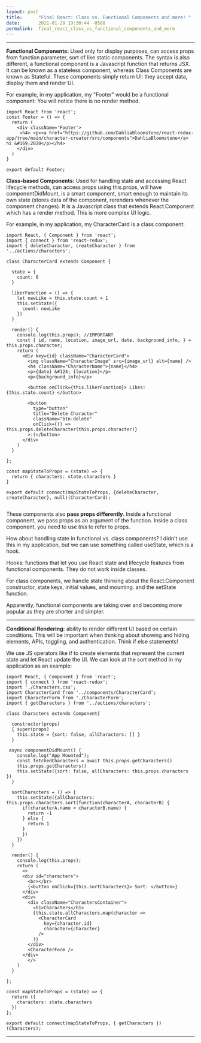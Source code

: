 ```yaml
---
layout: post
title:      "Final React: Class vs. Functional Components and more! "
date:       2021-01-20 19:30:44 -0500
permalink:  final_react_class_vs_functional_components_and_more
---
```


--------------------------------------------------------------------------------


**Functional Components:** Used only for display purposes, can access props from function parameter, sort of like static components. The syntax is also different, a functional component is a Javascript function that returns JSX. It can be known as a stateless component, whereas Class Components are known as Stateful. These components simply return UI: they accept data, display them and render UI.

For example, in my application, my "Footer" would be a functional component: You will notice there is no render method.

```
import React from 'react';
const Footer = () => {
  return (
    <div className='Footer'>
     <h4> <p><a href="https://github.com/DahliaBloomstone/react-redux-app/tree/main/character-creator/src/components">DahliaBloomstone</a> hi &#169;2020</p></h4>
    </div>
  )
}

export default Footer;

```


**Class-based Components:** Used for handling state and accessing React lifecycle methods, can access props using this.props, will have componentDidMount, is a smart component, smart enough to maintain its own state (stores data of the component, rerenders whenever the component changes). It is a Javascript class that extends React.Component which has a render method. This is more complex UI logic.

For example, in my application, my CharacterCard is a class component: 

```
import React, { Component } from 'react';
import { connect } from 'react-redux';
import { deleteCharacter, createCharacter } from '../actions/characters';

class CharacterCard extends Component {

  state = {
    count: 0
  }

  likerFunction = () => {
    let newLike = this.state.count + 1
    this.setState({
      count: newLike
    })
  }

  render() {
    console.log(this.props); //IMPORTANT 
    const { id, name, location, image_url, date, background_info, } = this.props.character;
    return ( 
      <div key={id} className="CharacterCard">
        <img className="CharacterImage" src={image_url} alt={name} />
        <h4 className="CharacterName">{name}</h4>
        <p>{date} &#124; {location}</p>
        <p>{background_info}</p>

        <button onClick={this.likerFunction}> Likes: {this.state.count} </button>

        <button
          type="button"
          title="Delete Character"
          className="btn-delete"
          onClick={() => this.props.deleteCharacter(this.props.character)}
        >:(</button>
      </div>
    )
  }

};

const mapStateToProps = (state) => {
  return { characters: state.characters }
}

export default connect(mapStateToProps, {deleteCharacter, createCharacter}, null)(CharacterCard);


```


These components also **pass props differently**. Inside a functional component, we pass props as an argument of the function. Inside a class component, you need to use *this* to refer to props.

How about handling state in functional vs. class components? I didn't use this in my application, but we can use something called useState, which is a hook. 

Hooks: functions that let you use React state and lifecycle features from functional components. They do not work inside classes. 

For class components, we handle state thinking about the React.Component constructor, state keys, initial values, and mounting. and the setState function.

Apparently, functional components are taking over and becoming more popular as they are shorter and simpler. 

--------------------------------------------------------------------------------



****Conditional Rendering:**** ability to render different UI based on certain conditions. This will be important when thinking about showing and hiding elements, APIs, toggling, and authentication. Think if else statements!

We use JS operators like if to create elements that represent the current state and let React update the UI. We can look at the sort method in my application as an example:

```
import React, { Component } from 'react';
import { connect } from 'react-redux';
import './Characters.css';
import CharacterCard from '../components/CharacterCard';
import CharacterForm from './CharacterForm'; 
import { getCharacters } from '../actions/characters';

class Characters extends Component{

  constructor(props)
  { super(props)
    this.state = {sort: false, allCharacters: [] }
  }

 async componentDidMount() {
    console.log("App Mounted");
    const fetchedCharacters = await this.props.getCharacters()
    this.props.getCharacters()
    this.setState({sort: false, allCharacters: this.props.characters })
  }

  sortCharacters = () => {
    this.setState({allCharacters: this.props.characters.sort(function(characterA, characterB) {
      if(characterA.name < characterB.name) {
        return -1
      } else {
        return 1
      }
      })
    })
  }

  render() {
    console.log(this.props); 
    return (
      <>
      <div id="characters">
        <br></br>
        {<button onClick={this.sortCharacters}> Sort: </button>}
      </div>
      <div>
        <div className="CharactersContainer">
          <h1>Characters</h1>
          {this.state.allCharacters.map(character =>
            <CharacterCard
              key={character.id}
              character={character}
            />
          )}
        </div>
        <CharacterForm />
      </div>
        </>
    )
  }

};

const mapStateToProps = (state) => {
  return ({
    characters: state.characters
  })
};

export default connect(mapStateToProps, { getCharacters })(Characters);
```

--------------------------------------------------------------------------------

